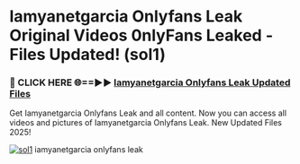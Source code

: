 # Iamyanetgarcia Onlyfans Leak Original Videos 0nlyFans Leaked - Files Updated! (sol1)

<h3>🔴 CLICK HERE 🌐==►► <a href="https://tinyurl.com/ms9xzufz" rel="nofollow">Iamyanetgarcia Onlyfans Leak Updated Files</a></h3>

Get Iamyanetgarcia Onlyfans Leak and all content. Now you can access all videos and pictures of Iamyanetgarcia Onlyfans Leak. New Updated Files 2025!

[![sol1](https://i.imgur.com/ppqm5kG.gif)](https://tinyurl.com/ms9xzufz)
iamyanetgarcia onlyfans leak